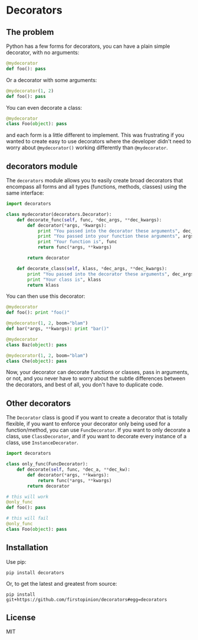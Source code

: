 # Decorators

## The problem

Python has a few forms for decorators, you can have a plain simple decorator, with no arguments:

```python
@mydecorator
def foo(): pass
```

Or a decorator with some arguments:

```python
@mydecorator(1, 2)
def foo(): pass
```

You can even decorate a class:

```python
@mydecorator
class Foo(object): pass
```

and each form is a little different to implement. This was frustrating if you wanted to create easy to use decorators where the developer didn't need to worry about `@mydecorator()` working differently than `@mydecorator`.

## decorators module

The `decorators` module allows you to easily create broad decorators that encompass all forms and all types (functions, methods, classes) using the same interface:

```python
import decorators

class mydecorator(decorators.Decorator):
    def decorate_func(self, func, *dec_args, **dec_kwargs):
        def decorator(*args, *kwargs):
            print "You passed into the decorator these arguments", dec_args, dec_kwargs
            print "You passed into your function these arguments", args, kwargs
            print "Your function is", func
            return func(*args, **kwargs)

        return decorator

    def decorate_class(self, klass, *dec_args, **dec_kwargs):
        print "You passed into the decorator these arguments", dec_args, dec_kwargs
        print "Your class is", klass
        return klass
```

You can then use this decorator:

```python
@mydecorator
def foo(): print "foo()"

@mydecorator(1, 2, boom="blam")
def bar(*args, **kwargs): print "bar()"

@mydecorator
class Baz(object): pass

@mydecorator(1, 2, boom="blam")
class Che(object): pass
```

Now, your decorator can decorate functions or classes, pass in arguments, or not, and you never have to worry about the subtle differences between the decorators, and best of all, you don't have to duplicate code.

## Other decorators

The `Decorator` class is good if you want to create a decorator that is totally flexible, if you want to enforce your decorator only being used for a function/method, you can use `FuncDecorator`. If you want to only decorate a class, use `ClassDecorator`, and if you want to decorate every instance of a class, use `InstanceDecorator`.

```python
import decorators

class only_func(FuncDecorator):
    def decorate(self, func, *dec_a, **dec_kw):
        def decorator(*args, **kwargs):
            return func(*args, **kwargs)
        return decorator

# this will work
@only_func
def foo(): pass

# this will fail
@only_func
class Foo(object): pass
```

## Installation

Use pip:

    pip install decorators

Or, to get the latest and greatest from source:

    pip install git+https://github.com/firstopinion/decorators#egg=decorators

## License

MIT

